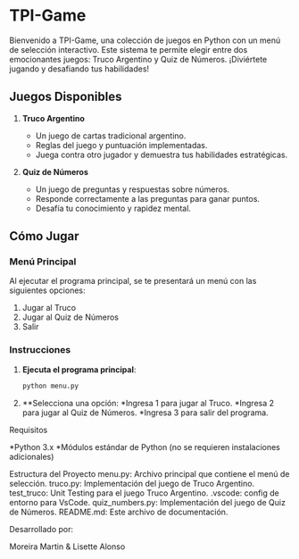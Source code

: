 # TPI-Game

Bienvenido a TPI-Game, una colección de juegos en Python con un menú de selección interactivo. Este sistema te permite elegir entre dos emocionantes juegos: Truco Argentino y Quiz de Números. ¡Diviértete jugando y desafiando tus habilidades!

## Juegos Disponibles

1. **Truco Argentino**
   - Un juego de cartas tradicional argentino.
   - Reglas del juego y puntuación implementadas.
   - Juega contra otro jugador y demuestra tus habilidades estratégicas.

2. **Quiz de Números**
   - Un juego de preguntas y respuestas sobre números.
   - Responde correctamente a las preguntas para ganar puntos.
   - Desafía tu conocimiento y rapidez mental.

## Cómo Jugar

### Menú Principal
Al ejecutar el programa principal, se te presentará un menú con las siguientes opciones:

1. Jugar al Truco
2. Jugar al Quiz de Números
3. Salir

### Instrucciones

1. **Ejecuta el programa principal**:
   ```sh
   python menu.py


2. **Selecciona una opción:
*Ingresa 1 para jugar al Truco.
*Ingresa 2 para jugar al Quiz de Números.
*Ingresa 3 para salir del programa.

Requisitos

*Python 3.x
*Módulos estándar de Python (no se requieren instalaciones adicionales)

Estructura del Proyecto
menu.py: Archivo principal que contiene el menú de selección.
truco.py: Implementación del juego de Truco Argentino.
test_truco: Unit Testing para el juego Truco Argentino.
.vscode: config de entorno para VsCode.
quiz_numbers.py: Implementación del juego de Quiz de Números.
README.md: Este archivo de documentación.


Desarrollado por:

Moreira Martin & Lisette Alonso